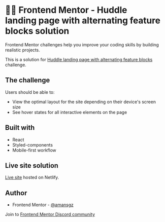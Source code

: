 # 👩‍💻 Frontend Mentor - Huddle landing page with alternating feature blocks solution

Frontend Mentor challenges help you improve your coding skills by building realistic projects. 

This is a solution for [Huddle landing page with alternating feature blocks](https://www.frontendmentor.io/challenges/huddle-landing-page-with-alternating-feature-blocks-5ca5f5981e82137ec91a5100) challenge.


## The challenge

Users should be able to:

- View the optimal layout for the site depending on their device's screen size
- See hover states for all interactive elements on the page


## Built with

- React
- Styled-components
- Mobile-first workflow

## Live site solution

[Live site](https://react-huddle-landing-page.netlify.app/) hosted on Netlify.

## Author

- Frontend Mentor - [@amansgz](https://www.frontendmentor.io/profile/amansgz)

Join to [Frontend Mentor Discord community](https://discord.gg/UAfh3qzhYb)
